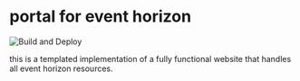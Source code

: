 # portal for event horizon

![Build and Deploy](https://github.com/ateventhorizon/portal/workflows/Build%20and%20Deploy/badge.svg?event=push)

this is a templated implementation of a fully functional website that handles all event horizon resources.
